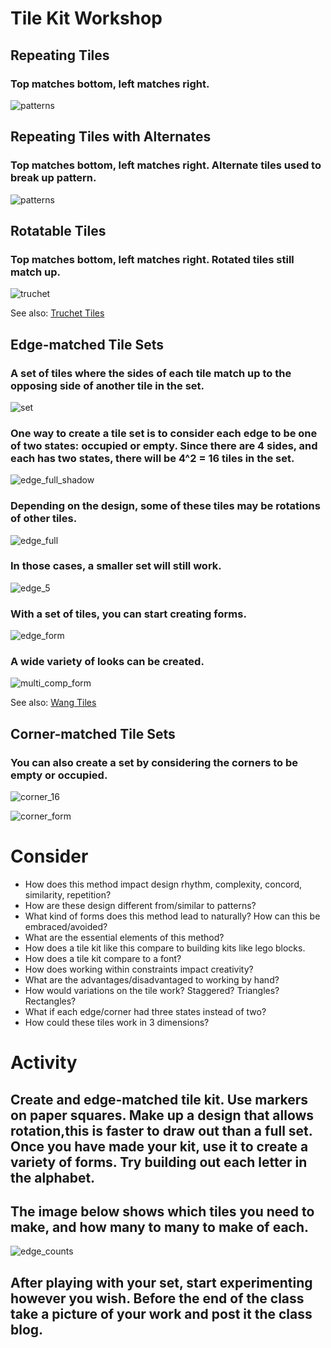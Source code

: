 # Tile Kit Workshop

## Repeating Tiles

### Top matches bottom, left matches right.

![patterns](./tile_workshop/patterns.png)

## Repeating Tiles with Alternates

### Top matches bottom, left matches right. Alternate tiles used to break up pattern.

![patterns](./tile_workshop/patterns_alt.png)

## Rotatable Tiles

### Top matches bottom, left matches right. Rotated tiles still match up.

![truchet](./tile_workshop/patterns_truchet.png)

See also: [Truchet Tiles](https://en.wikipedia.org/wiki/Truchet_tiles)

## Edge-matched Tile Sets

### A set of tiles where the sides of each tile match up to the opposing side of another tile in the set.

![set](./tile_workshop/patterns_set.png)

### One way to create a tile set is to consider each edge to be one of two states: occupied or empty. Since there are 4 sides, and each has two states, there will be 4^2 = 16 tiles in the set.

![edge_full_shadow](./tile_workshop/edge_full_shadow.png)

### Depending on the design, some of these tiles may be rotations of other tiles.

![edge_full](./tile_workshop/edge_full.png)

### In those cases, a smaller set will still work.

![edge_5](./tile_workshop/edge_5.png)

### With a set of tiles, you can start creating forms.

![edge_form](./tile_workshop/edge_form.png)


### A wide variety of looks can be created.

![multi_comp_form](./tile_workshop/multi_comp_form.png)

See also: [Wang Tiles](https://en.wikipedia.org/wiki/Wang_tile)



## Corner-matched Tile Sets

### You can also create a set by considering the corners to be empty or occupied.

![corner_16](./tile_workshop/corner_16.png)


![corner_form](./tile_workshop/corner_form.png)





# Consider
- How does this method impact design rhythm, complexity, concord, similarity, repetition?
- How are these design different from/similar to patterns?
- What kind of forms does this method lead to naturally? How can this be embraced/avoided?
- What are the essential elements of this method?
- How does a tile kit like this compare to building kits like lego blocks.
- How does a tile kit compare to a font?
- How does working within constraints impact creativity?
- What are the advantages/disadvantaged to working by hand?
- How would variations on the tile work? Staggered? Triangles? Rectangles?
- What if each edge/corner had three states instead of two?
- How could these tiles work in 3 dimensions?


# Activity

## Create and edge-matched tile kit. Use markers on paper squares. Make up a design that allows rotation,this is faster to draw out than a full set. Once you have made your kit, use it to create a variety of forms. Try building out each letter in the alphabet.

##  The image below shows which tiles you need to make, and how many to many to make of each.
![edge_counts](./tile_workshop/edge_counts.png)

## After playing with your set, start experimenting however you wish. Before the end of the class take a picture of your work and post it the class blog.
